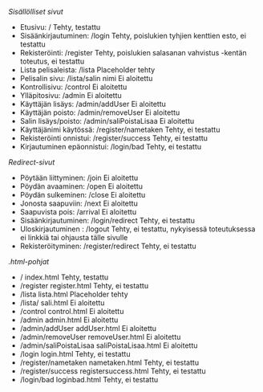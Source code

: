 *Sisällölliset sivut*

 - Etusivu:		/				Tehty, testattu  
 - Sisäänkirjautuminen:	/login				Tehty, poislukien tyhjien kenttien esto, ei testattu  
 - Rekisteröinti:	/register			Tehty, poislukien salasanan vahvistus -kentän toteutus, ei testattu  
 - Lista pelisaleista:	/lista				Placeholder tehty  
 - Pelisalin sivu:	/lista/salin nimi		Ei aloitettu  
 - Kontrollisivu:	/control			Ei aloitettu  
 - Ylläpitosivu:	/admin				Ei aloitettu  
 - Käyttäjän lisäys:	/admin/addUser			Ei aloitettu  
 - Käyttäjän poisto:	/admin/removeUser		Ei aloitettu  
 - Salin lisäys/poisto:	/admin/saliPoistaLisaa		Ei aloitettu  
 - Käyttäjänimi käytössä:	/register/nametaken	Tehty, ei testattu  
 - Rekisteröinti onnistui:	/register/success	Tehty, ei testattu  
 - Kirjautuminen epäonnistui:	/login/bad		Tehty, ei testattu  
  
*Redirect-sivut*  
  
 - Pöytään liittyminen:	/join				Ei aloitettu  
 - Pöydän avaaminen:	/open				Ei aloitettu  
 - Pöydän sulkeminen:	/close				Ei aloitettu  
 - Jonosta saapuviin:	/next				Ei aloitettu  
 - Saapuvista pois:	/arrival			Ei aloitettu  
 - Sisäänkirjautuminen:	/login/redirect			Tehty, ei testattu  
 - Uloskirjautuminen :   /logout                        Tehty, ei testattu, nykyisessä toteutuksessa ei linkkiä tai ohjausta tälle sivulle  
 - Rekisteröityminen:	/register/redirect		Tehty, ei testattu  
  
*.html-pohjat*  
  
 - /			index.html                      Tehty, testattu  
 - /register		register.html                   Tehty, ei testattu  
 - /lista		lista.html                      Placeholder tehty  
 - /lista/<salin nimi>	sali.html                       Ei aloitettu  
 - /control		control.html                    Ei aloitettu  
 - /admin		admin.html                      Ei aloitettu  
 - /admin/addUser	addUser.html                    Ei aloitettu  
 - /admin/removeUser	removeUser.html			Ei aloitettu  
 - /admin/saliPoistaLisaa	saliPoistaLisaa.html	Ei aloitettu  
 - /login			login.html		Tehty, ei testattu  
 - /register/nametaken	nametaken.html			Tehty, ei testattu  
 - /register/success	registersuccess.html		Tehty, ei testattu  
 - /login/bad		loginbad.html			Tehty, ei testattu  
